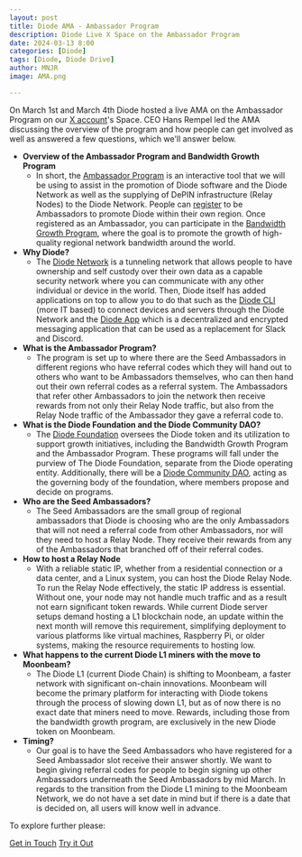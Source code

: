 ```yaml
---
layout: post
title: Diode AMA - Ambassador Program
description: Diode Live X Space on the Ambassador Program
date: 2024-03-13 8:00
categories: [Diode]
tags: [Diode, Diode Drive]
author: MNJR
image: AMA.png

---
```

On March 1st and March 4th Diode hosted a live AMA on the Ambassador Program on our [X account](https://twitter.com/diode_chain)'s Space. CEO Hans Rempel led the AMA discussing the overview of the program and how people can get involved as well as answered a few questions, which we'll answer below.

*   **Overview of the Ambassador Program and Bandwidth Growth Program**
    *   In short, the [Ambassador Program](https://diode.foundation/docs/programs/ambassador_program.html) is an interactive tool that we will be using to assist in the promotion of Diode software and the Diode Network as well as the supplying of DePIN infrastructure (Relay Nodes) to the Diode Network. People can [register](https://diode.foundation/docs/programs/ambassador_program.html#registration) to be Ambassadors to promote Diode within their own region. Once registered as an Ambassador, you can participate in the [Bandwidth Growth Program](https://diode.foundation/docs/programs/bandwidth_growth_program.html), where the goal is to promote the growth of high-quality regional network bandwidth around the world.
*   **Why Diode?**
    *   The [Diode Network](https://diode.io/solutions/network/) is a tunneling network that allows people to have ownership and self custody over their own data as a capable security network where you can communicate with any other individual or device in the world. Then, Diode itself has added applications on top to allow you to do that such as the [Diode CLI](https://diode.io/solutions/cli/) (more IT based) to connect devices and servers through the Diode Network and the [Diode App](https://diode.io/solutions/app/) which is a decentralized and encrypted messaging application that can be used as a replacement for Slack and Discord.
*   **What is the Ambassador Program?**
    *   The program is set up to where there are the Seed Ambassadors in different regions who have referral codes which they will hand out to others who want to be Ambassadors themselves, who can then hand out their own referral codes as a referral system. The Ambassadors that refer other Ambassadors to join the network then receive rewards from not only their Relay Node traffic, but also from the Relay Node traffic of the Ambassador they gave a referral code to. 
*   **What is the Diode Foundation and the Diode Community DAO?**
    *   The [Diode Foundation](https://diode.foundation/) oversees the Diode token and its utilization to support growth initiatives, including the Bandwidth Growth Program and the Ambassador Program. These programs will fall under the purview of The Diode Foundation, separate from the Diode operating entity. Additionally, there will be a [Diode Community DAO](https://diode.foundation/docs/dao.html), acting as the governing body of the foundation, where members propose and decide on programs.
*   **Who are the Seed Ambassadors?**
    *   The Seed Ambassadors are the small group of regional ambassadors that Diode is choosing who are the only Ambassadors that will not need a referral code from other Ambassadors, nor will they need to host a Relay Node. They receive their rewards from any of the Ambassadors that branched off of their referral codes.
*   **How to host a Relay Node**
    *   With a reliable static IP, whether from a residential connection or a data center, and a Linux system, you can host the Diode Relay Node. To run the Relay Node effectively, the static IP address is essential. Without one, your node may not handle much traffic and as a result not earn significant token rewards.  While current Diode server setups demand hosting a L1 blockchain node, an update within the next month will remove this requirement, simplifying deployment to various platforms like virtual machines, Raspberry Pi, or older systems, making the resource requirements to hosting low.
*   **What happens to the current Diode L1 miners with the move to Moonbeam?**
    *   The Diode L1 (current Diode Chain) is shifting to Moonbeam, a faster network with significant on-chain innovations. Moonbeam will become the primary platform for interacting with Diode tokens through the process of slowing down L1, but as of now there is no exact date that miners need to move. Rewards, including those from the bandwidth growth program, are exclusively in the new Diode token on Moonbeam.
*   **Timing?**
    *   Our goal is to have the Seed Ambassadors who have registered for a Seed Ambassador slot receive their answer shortly. We want to begin giving referral codes for people to begin signing up other Ambassadors underneath the Seed Ambassadors by mid March. In regards to the transition from the Diode L1 mining to the Moonbeam Network, we do not have a set date in mind but if there is a date that is decided on, all users will know well in advance. 


To explore further please:
<div class="story__buttons">
  <a href="{{"https://contactdiode.paperform.co"}}" class="btn" target="">Get in Touch</a>
  <a href="#download-app" class="btn popup-open" target="">Try it Out</a>
</div>

